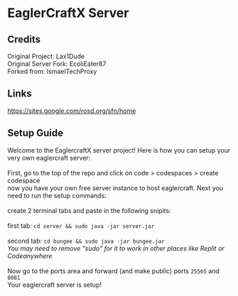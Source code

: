 # EaglerCraftX Server

## Credits
Original Project: Lax1Dude
<br>
Original Server Fork: EcoliEater87
<br>
Forked from: IsmaelTechProxy
<be>
## Links
https://sites.google.com/rosd.org/sfn/home 
<be>
## Setup Guide
Welcome to the EaglercraftX server project! Here is how you can setup your very own eaglercraft server:
<br>
<br>
First, go to the top of the repo and click on code > codespaces > create codespace
<br>
now you have your own free server instance to host eaglercraft. Next you need to run the setup commands:
<br>
<br>
create 2 terminal tabs and paste in the following snipits:
<br>
<br>
first tab: `cd server && sudo java -jar server.jar`
<br>
<br>
second tab: `cd bungee && sudo java -jar bungee.jar`
<br>
*You may need to remove "sudo" for it to work in other places like Replit or Codeanywhere*
<br>
<br>
Now go to the ports area and forward (and make public) ports `25565` and `8081`
<br>
Your eaglercraft server is setup!
